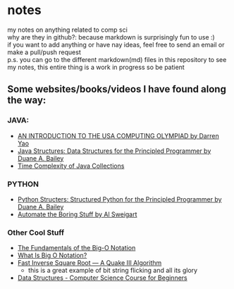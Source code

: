 # notes
my notes on anything related to comp sci</br>
why are they in github?: because markdown is surprisingly fun to use :)</br>
if you want to add anything or have nay ideas, feel free to send an email or make a pull/push request</br>
p.s. you can go to the different markdown(md) files in this repository to see my notes, this entire thing is a work in progress so be patient
## Some websites/books/videos I have found along the way:
### JAVA:
- [AN INTRODUCTION TO THE USA COMPUTING OLYMPIAD by Darren Yao](https://darrenyao.com/usacobook/java.pdf)
- [Java Structures: Data Structures for the Principled Programmer by Duane A. Bailey](http://www.cs.williams.edu/~bailey/JavaStructures/Book_files/JavaStructures.pdf)
- [Time Complexity of Java Collections](https://www.baeldung.com/java-collections-complexity)
### PYTHON
- [Python Structers: Structured Python for the Principled Programmer by Duane A. Bailey](https://www.cs.williams.edu/~morgan/cs136-f15/bailey-python-book.pdf)
- [Automate the Boring Stuff by Al Sweigart](https://automatetheboringstuff.com)
### Other Cool Stuff
- [The Fundamentals of the Big-O Notation](https://towardsdatascience.com/the-fundamentals-of-the-big-o-notation-7fe14210b675)
- [What Is Big O Notation?](https://www.youtube.com/watch?v=Q_1M2JaijjQ)
- [Fast Inverse Square Root — A Quake III Algorithm](https://www.youtube.com/watch?v=p8u_k2LIZyo)
  - this is a great example of bit string flicking and all its glory
- [Data Structures - Computer Science Course for Beginners](https://www.youtube.com/watch?v=zg9ih6SVACc)

